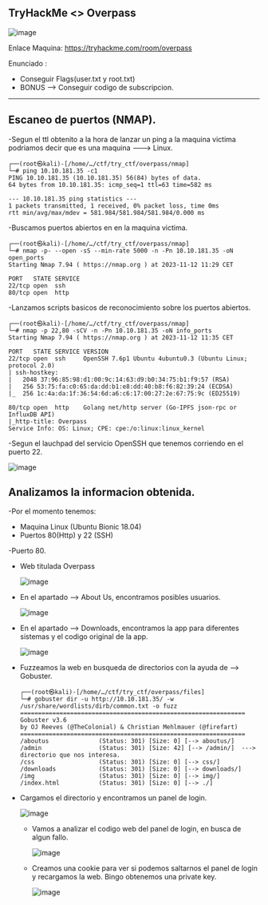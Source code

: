 ## TryHackMe  <> Overpass

![image](https://github.com/Esevka/CTF/assets/139042999/262f5142-59aa-4483-b9ba-6034c32a93a6)

Enlace Maquina: https://tryhackme.com/room/overpass

Enunciado : 

  - Conseguir Flags(user.txt y root.txt)
  - BONUS --> Conseguir codigo de subscripcion.
---

## Escaneo de puertos (NMAP).

-Segun el ttl obtenito a la hora de lanzar un ping a la maquina victima podriamos decir que es una maquina ---> Linux.

    ┌──(root㉿kali)-[/home/…/ctf/try_ctf/overpass/nmap]
    └─# ping 10.10.181.35 -c1
    PING 10.10.181.35 (10.10.181.35) 56(84) bytes of data.
    64 bytes from 10.10.181.35: icmp_seq=1 ttl=63 time=582 ms
    
    --- 10.10.181.35 ping statistics ---
    1 packets transmitted, 1 received, 0% packet loss, time 0ms
    rtt min/avg/max/mdev = 581.984/581.984/581.984/0.000 ms

-Buscamos puertos abiertos en en la maquina victima.

    ┌──(root㉿kali)-[/home/…/ctf/try_ctf/overpass/nmap]
    └─# nmap -p- --open -sS --min-rate 5000 -n -Pn 10.10.181.35 -oN open_ports
    Starting Nmap 7.94 ( https://nmap.org ) at 2023-11-12 11:29 CET

    PORT   STATE SERVICE
    22/tcp open  ssh
    80/tcp open  http

-Lanzamos scripts basicos de reconocimiento sobre los puertos abiertos.

    ┌──(root㉿kali)-[/home/…/ctf/try_ctf/overpass/nmap]
    └─# nmap -p 22,80 -sCV -n -Pn 10.10.181.35 -oN info_ports
    Starting Nmap 7.94 ( https://nmap.org ) at 2023-11-12 11:35 CET
    
    PORT   STATE SERVICE VERSION
    22/tcp open  ssh     OpenSSH 7.6p1 Ubuntu 4ubuntu0.3 (Ubuntu Linux; protocol 2.0)
    | ssh-hostkey: 
    |   2048 37:96:85:98:d1:00:9c:14:63:d9:b0:34:75:b1:f9:57 (RSA)
    |   256 53:75:fa:c0:65:da:dd:b1:e8:dd:40:b8:f6:82:39:24 (ECDSA)
    |_  256 1c:4a:da:1f:36:54:6d:a6:c6:17:00:27:2e:67:75:9c (ED25519)
    
    80/tcp open  http    Golang net/http server (Go-IPFS json-rpc or InfluxDB API)
    |_http-title: Overpass
    Service Info: OS: Linux; CPE: cpe:/o:linux:linux_kernel

-Segun el lauchpad del servicio OpenSSH que tenemos corriendo en el puerto 22.

  ![image](https://github.com/Esevka/CTF/assets/139042999/1bf3f6e8-0dbc-4f89-a3e3-d9f95bca992b)


## Analizamos la informacion obtenida.

-Por el momento tenemos:

  - Maquina Linux (Ubuntu Bionic 18.04)
  - Puertos 80(Http) y 22 (SSH)

-Puerto 80.

  - Web titulada Overpass
  
    ![image](https://github.com/Esevka/CTF/assets/139042999/5a258f78-d81a-4cac-959e-930ed30e9ece)

  - En el apartado --> About Us, encontramos posibles usuarios.

    ![image](https://github.com/Esevka/CTF/assets/139042999/2e11e1f2-9212-4358-98cf-3ca15bfc95fa)

  - En el apartado --> Downloads, encontramos la app para diferentes sistemas y el codigo original de la app.

    ![image](https://github.com/Esevka/CTF/assets/139042999/88593c8d-3509-4b30-9414-4a2921f7afc8)

  - Fuzzeamos la web en busqueda de directorios con la ayuda de --> Gobuster.

        ┌──(root㉿kali)-[/home/…/ctf/try_ctf/overpass/files]
        └─# gobuster dir -u http://10.10.181.35/ -w /usr/share/wordlists/dirb/common.txt -o fuzz
        ===============================================================
        Gobuster v3.6
        by OJ Reeves (@TheColonial) & Christian Mehlmauer (@firefart)
        ===============================================================
        /aboutus              (Status: 301) [Size: 0] [--> aboutus/]
        /admin                (Status: 301) [Size: 42] [--> /admin/]  ---> directorio que nos interesa.
        /css                  (Status: 301) [Size: 0] [--> css/]
        /downloads            (Status: 301) [Size: 0] [--> downloads/]
        /img                  (Status: 301) [Size: 0] [--> img/]
        /index.html           (Status: 301) [Size: 0] [--> ./]

  - Cargamos el directorio y encontramos un panel de login.

    ![image](https://github.com/Esevka/CTF/assets/139042999/28d69fc5-7f5a-42e1-a34a-82551fd94329)

    - Vamos a analizar el codigo web del panel de login, en busca de algun fallo.
   
      ![image](https://github.com/Esevka/CTF/assets/139042999/fd4e81fe-14c3-4ce3-8665-adb8fd007602)

    - Creamos una cookie para ver si podemos saltarnos el panel de login y recargamos la web. Bingo obtenemos una private key.
   
      ![image](https://github.com/Esevka/CTF/assets/139042999/3c07e9ad-3796-46e9-99a3-d1dc1b07ee93)



      





    

  

